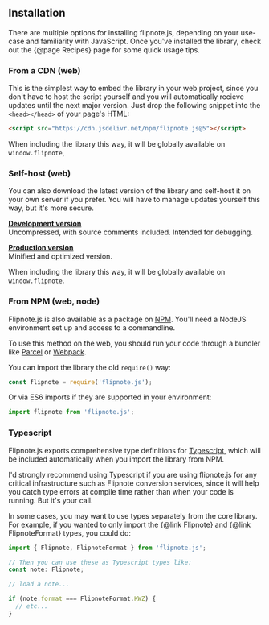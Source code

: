 ## Installation

There are multiple options for installing flipnote.js, depending on your use-case and familiarity with JavaScript. Once you've installed the library, check out the {@page Recipes} page for some quick usage tips.

### From a CDN (web)

This is the simplest way to embed the library in your web project, since you don't have to host the script yourself and you will automatically recieve updates until the next major version. Just drop the following snippet into the `<head></head>` of your page's HTML:

```html
<script src="https://cdn.jsdelivr.net/npm/flipnote.js@5"></script>
```

When including the library this way, it will be globally available on `window.flipnote`,

### Self-host (web)

You can also download the latest version of the library and self-host it on your own server if you prefer. You will have to manage updates yourself this way, but it's more secure.

[**Development version**](https://raw.githubusercontent.com/jaames/flipnote.js/master/dist/flipnote.js)<br/>
Uncompressed, with source comments included. Intended for debugging.

[**Production version**](https://raw.githubusercontent.com/jaames/flipnote.js/master/dist/flipnote.min.js)<br/>
Minified and optimized version.

When including the library this way, it will be globally available on `window.flipnote`.

### From NPM (web, node)

Flipnote.js is also available as a package on [NPM](https://www.npmjs.com/package/flipnote.js). You'll need a NodeJS environment set up and access to a commandline. 

To use this method on the web, you should run your code through a bundler like [Parcel](https://parceljs.org/getting_started.html) or [Webpack](https://webpack.js.org/).

You can import the library the old `require()` way:

```js
const flipnote = require('flipnote.js');
```

Or via ES6 imports if they are supported in your environment:

```js
import flipnote from 'flipnote.js';
```

### Typescript

Flipnote.js exports comprehensive type definitions for [Typescript](https://www.typescriptlang.org/), which will be included automatically when you import the library from NPM. 

I'd strongly recommend using Typescript if you are using flipnote.js for any critical infrastructure such as Flipnote conversion services, since it will help you catch type errors at compile time rather than when your code is running. But it's your call.

In some cases, you may want to use types separately from the core library. For example, if you wanted to only import the {@link Flipnote} and {@link FlipnoteFormat} types, you could do:

```ts
import { Flipnote, FlipnoteFormat } from 'flipnote.js';

// Then you can use these as Typescript types like:
const note: Flipnote;

// load a note...

if (note.format === FlipnoteFormat.KWZ) {
  // etc...
}
```